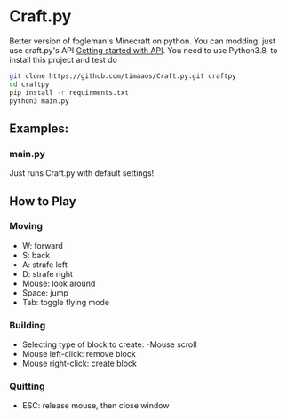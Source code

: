 # Craft.py

Better version of fogleman's Minecraft on python. You can modding, just use craft.py's API [Getting started with API](https://github.com/timaaos/Craft.py/wiki/Getting-started-with-API). You need to use Python3.8, to install this project and test do
```sh
git clone https://github.com/timaaos/Craft.py.git craftpy
cd craftpy
pip install -r requirments.txt
python3 main.py
```
## Examples:

### main.py
Just runs Craft.py with default settings!
## How to Play

### Moving

- W: forward
- S: back
- A: strafe left
- D: strafe right
- Mouse: look around
- Space: jump
- Tab: toggle flying mode

### Building

- Selecting type of block to create:
    -Mouse scroll
- Mouse left-click: remove block
- Mouse right-click: create block

### Quitting

- ESC: release mouse, then close window
